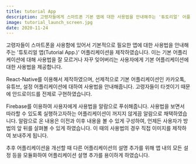 ```yaml
---
title: tutorial App
description: 고령자들에게 스마트폰 기본 앱에 대한 사용법을 안내해주는 '튜토리얼' 어플리케이션을 제작하였습니다.
image: tutorial_launch_screen.jpg
date: 2020-11-24
---
```


고령자들이 스마트폰을 사용함에 있어서 기본적으로 필요한 앱에 대한 사용법을 안내해주는 '튜토리얼 앱(Tutorial App.)' 어플리케이션을 제작하였습니다. 이는 기본 어플리케이션에 대해 사용법을 잘 모르거나 자꾸 잊어버리는 사용자에게 기본 어플리케이션에 대한 사용법을 제공합니다.

React-Native를 이용해서 제작하였으며, 선제적으로 기본 어플리케이션인 카카오톡, 유튜브, 설정 어플리케이션에 대하여 사용법을 안내해줍니다. 고령자들이 타겟이기 때문에 안드로이드를 전제로 구현하였습니다.


Firebase를 이용하여 사용자에게 사용법을 알람으로 푸쉬해줍니다. 사용법을 보면서 따라할 수 있도록 실행하고자하는 어플리케이션이 꺼지지 않게끔 알람으로 채택하였습니다. 알람으로 온 내용은 이전과 이후 내용을 볼 수 있게 구성하여, 언제든 사용자가 방법의 앞 뒤를 살펴볼 수 있게 하였습니다. 이 때의 사용법의 경우 직접 이미지를 제작하여 보내주게 됩니다.

추후 어플리케이션을 개선할 때 다른 어플리케이션의 설명 추가를 위해 앱 내의 모든 설정 등을 모듈화하여 어플리케이션 설명 추가를 용이하게 하였습니다.